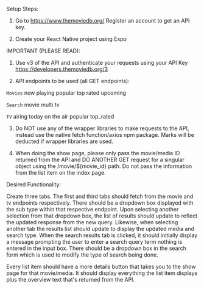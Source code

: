 Setup Steps:

1. Go to https://www.themoviedb.org/ Register an account to get an API key.

2. Create your React Native project using Expo

IMPORTANT (PLEASE READ):

1. Use v3 of the API and authenticate your requests using your API Key https://developers.themoviedb.org/3

2. API endpoints to be used (all GET endpoints):

`Movies`
now playing
popular
top rated
upcoming

`Search`
movie
multi
tv

`TV`
airing today
on the air
popular
top_rated

3. Do NOT use any of the wrapper libraries to make requests to the API, instead use the native fetch function/axios npm package. Marks will be deducted if wrapper libraries are used.

4. When doing the show page, please only pass the movie/media ID returned from the API and DO ANOTHER GET request for a singular object using the /movie/${movie_id} path. Do not pass the information from the list item on the index page.

Desired Functionality:

Create three tabs. The first and third tabs should fetch from the movie and tv endpoints respectively. There should be a dropdown box displayed with the sub type within that respective endpoint. Upon selecting another selection from that dropdown box, the list of results should update to reflect the updated response from the new query. Likewise, when selecting another tab the results list should update to display the updated media and search type. When the search results tab is clicked, it should initially display a message prompting the user to enter a search query term nothing is entered in the input box. There should be a dropdown box in the search form which is used to modify the type of search being done.

Every list item should have a more details button that takes you to the show page for that movie/media. It should display everything the list item displays plus the overview text that's returned from the API.